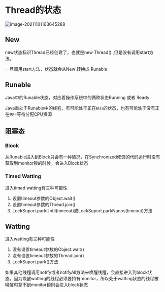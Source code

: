 # Thread的状态

![image-20211101163645288](https://www.shiyitopo.tech/uPic/image-20211101163645288.png)

## New

new状态标识Thread已经创建了，也就是new Thread() ,但是没有调用start方法。

一旦调用start方法，状态就会从New 转换成 Runable

## Runable

Java中的Runable状态，对应着操作系统中的两种状态Running 或者 Ready

Java重处于Runable中的线程，有可能处于正在`执行`的状态，也有可能处于没有正在`执行`等待分配CPU资源

## 阻塞态

### Block

从Runable进入到Block只会有一种情况，在Synchronized修饰的代码运行时没有获取到monitor锁的时候，会进入Block状态

### Timed Watting

进入timed watting有三种可能性

1. 设置timeout参数的Object.wait()
2. 设置timeout参数的Thread.join()
3. LockSuport.parkUntil(timeout)或LockSuport.parkNanos(timeout)方法

## Watting

进入watting有三种可能性

1. 没有设置timeout参数的Object.wait()
2. 没有设置timeout参数的Thread.join()
3. LockSuport.park()方法



如果其他线程调用notify或者notifyAll方法来唤醒线程，会直接进入到block状态。因为唤醒watting的线程必须要持有monitor，所以处于watting状态的线程被唤醒时拿不到monitor锁则会进入block状态
